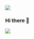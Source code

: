 <img src="https://capsule-render.vercel.app/api?type=waving&color=ff8f2e&height=100&section=header&text=H%20i&FontSize=30" />

### Hi there 👋

<img src="https://capsule-render.vercel.app/api?type=waving&color=ff8f2e&height=100&section=footer" />


<!--
**zayoonez/zayoonez** is a ✨ _special_ ✨ repository because its `README.md` (this file) appears on your GitHub profile.

Here are some ideas to get you started:

- 🔭 I’m currently working on ...
- 🌱 I’m currently learning ...
- 👯 I’m looking to collaborate on ...
- 🤔 I’m looking for help with ...
- 💬 Ask me about ...
- 📫 How to reach me: ...
- 😄 Pronouns: ...
- ⚡ Fun fact: ...
-->
